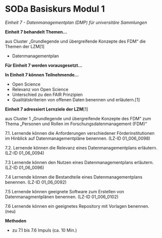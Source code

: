 <!--

author: Canan Hastik  
email:    
version:  v1
language: DE

icon:     https://raw.githubusercontent.com/chastik/Beratung_Dateityp_Bild/refs/heads/main/SODa-Logo_full.svg
link:     https://raw.githubusercontent.com/chastik/Beratung/refs/heads/main/soda.css

comment:  WissKi SODA OERs

-->

# SODa Basiskurs Modul 1 

*Einheit 7 - Datenmanagementplan (DMP) für universitäre Sammlungen*

**Einheit 7 behandelt Themen…**

aus Cluster „Grundlegende und übergreifende Konzepte des FDM“ die Themen der LZM[1]

- Datenmanagementplan

**Für Einheit 7 werden vorausgesetzt…**



**In Einheit 7 können Teilnehmende…**

- Open Science
- Relevanz von Open Science
- Unterschied zu den FAIR Prinzipien
- Qualitätskriterien von offenen Daten
benennen und erläutern.[1]

**Einheit 7 adressiert Lernziele der LZM**[1]

aus Cluster 1 „Grundlegende und übergreifende Konzepte des FDM“ zum Thema „Personen und Rollen im Forschungsdatenmanagement (FDM)“

7.1. Lernende können die Anforderungen verschiedener Förderinstitutionen im Hinblick auf Datenmanagementpläne benennen. (LZ-ID 01_006_0098)

7.2. Lernende können die Relevanz eines Datenmanagementplans erläutern. (LZ-ID 01_06_0094)

7.3  Lernende können den Nutzen eines Datenmanagementplans erläutern. (LZ-ID 01_06_0096)

7.4  Lernende können die Bestandteile eines Datenmanagementplans benennen. (LZ-ID 01_06_0092)

7.5  Lernende können geeignete Software zum Erstellen von Datenmanagmentplänen benennen. (LZ-ID 01_006_0102)

7.6  Lernende können ein geeignetes Repository mit Vorlagen benennen. (neu)


**Methoden**

- zu 7.1 bis 7.6 Impuls (ca. 10 Min.)




	
	

